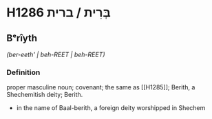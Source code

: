 # H1286 בְּרִית / ברית

## Bᵉrîyth

_(ber-eeth' | beh-REET | beh-REET)_

### Definition

proper masculine noun; covenant; the same as [[H1285]]; Berith, a Shechemitish deity; Berith.

- in the name of Baal-berith, a foreign deity worshipped in Shechem
